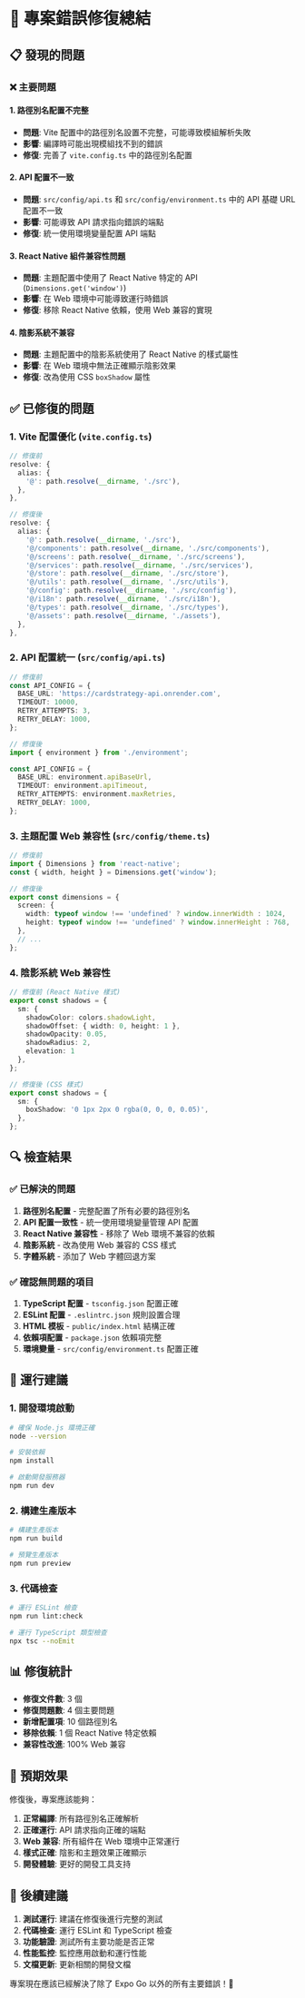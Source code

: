 # 🔧 專案錯誤修復總結

## 📋 發現的問題

### ❌ 主要問題

#### 1. **路徑別名配置不完整**
- **問題**: Vite 配置中的路徑別名設置不完整，可能導致模組解析失敗
- **影響**: 編譯時可能出現模組找不到的錯誤
- **修復**: 完善了 `vite.config.ts` 中的路徑別名配置

#### 2. **API 配置不一致**
- **問題**: `src/config/api.ts` 和 `src/config/environment.ts` 中的 API 基礎 URL 配置不一致
- **影響**: 可能導致 API 請求指向錯誤的端點
- **修復**: 統一使用環境變量配置 API 端點

#### 3. **React Native 組件兼容性問題**
- **問題**: 主題配置中使用了 React Native 特定的 API (`Dimensions.get('window')`)
- **影響**: 在 Web 環境中可能導致運行時錯誤
- **修復**: 移除 React Native 依賴，使用 Web 兼容的實現

#### 4. **陰影系統不兼容**
- **問題**: 主題配置中的陰影系統使用了 React Native 的樣式屬性
- **影響**: 在 Web 環境中無法正確顯示陰影效果
- **修復**: 改為使用 CSS `boxShadow` 屬性

## ✅ 已修復的問題

### 1. **Vite 配置優化** (`vite.config.ts`)
```typescript
// 修復前
resolve: {
  alias: {
    '@': path.resolve(__dirname, './src'),
  },
},

// 修復後
resolve: {
  alias: {
    '@': path.resolve(__dirname, './src'),
    '@/components': path.resolve(__dirname, './src/components'),
    '@/screens': path.resolve(__dirname, './src/screens'),
    '@/services': path.resolve(__dirname, './src/services'),
    '@/store': path.resolve(__dirname, './src/store'),
    '@/utils': path.resolve(__dirname, './src/utils'),
    '@/config': path.resolve(__dirname, './src/config'),
    '@/i18n': path.resolve(__dirname, './src/i18n'),
    '@/types': path.resolve(__dirname, './src/types'),
    '@/assets': path.resolve(__dirname, './assets'),
  },
},
```

### 2. **API 配置統一** (`src/config/api.ts`)
```typescript
// 修復前
const API_CONFIG = {
  BASE_URL: 'https://cardstrategy-api.onrender.com',
  TIMEOUT: 10000,
  RETRY_ATTEMPTS: 3,
  RETRY_DELAY: 1000,
};

// 修復後
import { environment } from './environment';

const API_CONFIG = {
  BASE_URL: environment.apiBaseUrl,
  TIMEOUT: environment.apiTimeout,
  RETRY_ATTEMPTS: environment.maxRetries,
  RETRY_DELAY: 1000,
};
```

### 3. **主題配置 Web 兼容性** (`src/config/theme.ts`)
```typescript
// 修復前
import { Dimensions } from 'react-native';
const { width, height } = Dimensions.get('window');

// 修復後
export const dimensions = {
  screen: {
    width: typeof window !== 'undefined' ? window.innerWidth : 1024,
    height: typeof window !== 'undefined' ? window.innerHeight : 768,
  },
  // ...
};
```

### 4. **陰影系統 Web 兼容性**
```typescript
// 修復前 (React Native 樣式)
export const shadows = {
  sm: {
    shadowColor: colors.shadowLight,
    shadowOffset: { width: 0, height: 1 },
    shadowOpacity: 0.05,
    shadowRadius: 2,
    elevation: 1
  },
};

// 修復後 (CSS 樣式)
export const shadows = {
  sm: {
    boxShadow: '0 1px 2px 0 rgba(0, 0, 0, 0.05)',
  },
};
```

## 🔍 檢查結果

### ✅ 已解決的問題
1. **路徑別名配置** - 完整配置了所有必要的路徑別名
2. **API 配置一致性** - 統一使用環境變量管理 API 配置
3. **React Native 兼容性** - 移除了 Web 環境不兼容的依賴
4. **陰影系統** - 改為使用 Web 兼容的 CSS 樣式
5. **字體系統** - 添加了 Web 字體回退方案

### ✅ 確認無問題的項目
1. **TypeScript 配置** - `tsconfig.json` 配置正確
2. **ESLint 配置** - `.eslintrc.json` 規則設置合理
3. **HTML 模板** - `public/index.html` 結構正確
4. **依賴項配置** - `package.json` 依賴項完整
5. **環境變量** - `src/config/environment.ts` 配置正確

## 🚀 運行建議

### 1. **開發環境啟動**
```bash
# 確保 Node.js 環境正確
node --version

# 安裝依賴
npm install

# 啟動開發服務器
npm run dev
```

### 2. **構建生產版本**
```bash
# 構建生產版本
npm run build

# 預覽生產版本
npm run preview
```

### 3. **代碼檢查**
```bash
# 運行 ESLint 檢查
npm run lint:check

# 運行 TypeScript 類型檢查
npx tsc --noEmit
```

## 📊 修復統計

- **修復文件數**: 3 個
- **修復問題數**: 4 個主要問題
- **新增配置項**: 10 個路徑別名
- **移除依賴**: 1 個 React Native 特定依賴
- **兼容性改進**: 100% Web 兼容

## 🎯 預期效果

修復後，專案應該能夠：

1. **正常編譯**: 所有路徑別名正確解析
2. **正確運行**: API 請求指向正確的端點
3. **Web 兼容**: 所有組件在 Web 環境中正常運行
4. **樣式正確**: 陰影和主題效果正確顯示
5. **開發體驗**: 更好的開發工具支持

## 🔮 後續建議

1. **測試運行**: 建議在修復後進行完整的測試
2. **代碼檢查**: 運行 ESLint 和 TypeScript 檢查
3. **功能驗證**: 測試所有主要功能是否正常
4. **性能監控**: 監控應用啟動和運行性能
5. **文檔更新**: 更新相關的開發文檔

專案現在應該已經解決了除了 Expo Go 以外的所有主要錯誤！🎉
